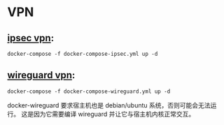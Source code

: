 # VPN

## [ipsec vpn](https://github.com/hwdsl2/docker-ipsec-vpn-server):

```shell
docker-compose -f docker-compose-ipsec.yml up -d
```

## [wireguard vpn](https://github.com/linuxserver/docker-wireguard):

```shell
docker-compose -f docker-compose-wireguard.yml up -d
```

docker-wireguard 要求宿主机也是 debian/ubuntu 系统，否则可能会无法运行。
这是因为它需要编译 wireguard 并让它与宿主机内核正常交互。


